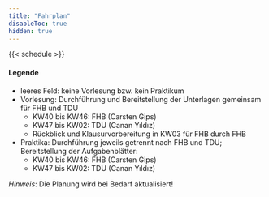 ```yaml
---
title: "Fahrplan"
disableToc: true
hidden: true
---
```



{{< schedule >}}


#### Legende

*   leeres Feld: keine Vorlesung bzw. kein Praktikum
*   Vorlesung: Durchführung und Bereitstellung der Unterlagen gemeinsam für FHB und TDU
    *   KW40 bis KW46: FHB (Carsten Gips)
    *   KW47 bis KW02: TDU (Canan Yıldız)
    *   Rückblick und Klausurvorbereitung in KW03 für FHB durch FHB
*   Praktika: Durchführung jeweils getrennt nach FHB und TDU; Bereitstellung der Aufgabenblätter:
    *   KW40 bis KW46: FHB (Carsten Gips)
    *   KW47 bis KW02: TDU (Canan Yıldız)

*Hinweis*: Die Planung wird bei Bedarf aktualisiert!
